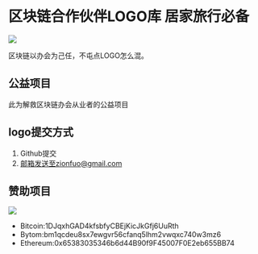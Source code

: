 # 区块链合作伙伴LOGO库 居家旅行必备

![](https://i.imgur.com/QJpx7Rr.jpg)

区块链以办会为己任，不屯点LOGO怎么混。

## 公益项目

此为解救区块链办会从业者的公益项目

## logo提交方式

1. Github提交
2. 邮箱发送至zionfuo@gmail.com

## 赞助项目
![](https://i.imgur.com/HqQga7g.jpg)

- Bitcoin:1DJqxhGAD4kfsbfyCBEjKicJkGfj6UuRth
- Bytom:bm1qcdeu8sx7ewgvr56cfanq5lhm2vwqxc740w3mz6
- Ethereum:0x65383035346b6d44B90f9F45007F0E2eb655BB74
